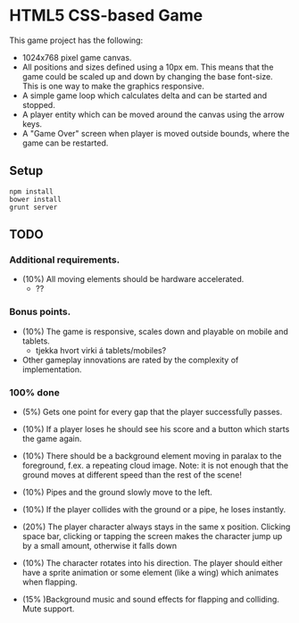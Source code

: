# HTML5 CSS-based Game

This game project has the following:

* 1024x768 pixel game canvas.
* All positions and sizes defined using a 10px em. This means that the game could be scaled up and down by changing the base font-size. This is one way to make the graphics responsive.
* A simple game loop which calculates delta and can be started and stopped.
* A player entity which can be moved around the canvas using the arrow keys.
* A "Game Over" screen when player is moved outside bounds, where the game can be restarted.

## Setup

```
npm install
bower install
grunt server
```

## TODO

### Additional requirements.
* (10%) All moving elements should be hardware accelerated.
	* ??

### Bonus points.
* (10%) The game is responsive, scales down and playable on mobile and tablets.
	* tjekka hvort virki á tablets/mobiles?
* Other gameplay innovations are rated by the complexity of implementation.

### 100% done
* (5%) Gets one point for every gap that the player successfully passes.

* (10%) If a player loses he should see his score and a button which starts the game again.
* (10%) There should be a background element moving in paralax to the foreground, f.ex. a repeating cloud image. Note: it is not enough that the ground moves at different speed than the rest of the scene!

* (10%) Pipes and the ground slowly move to the left.
* (10%) If the player collides with the ground or a pipe, he loses instantly.
* (20%) The player character always stays in the same x position. Clicking space bar, clicking or tapping the screen makes the character jump up by a small amount, otherwise it falls down
* (10%) The character rotates into his direction. The player should either have a sprite animation or some element (like a wing) which animates when flapping. 

* (15% )Background music and sound effects for flapping and colliding. Mute support.